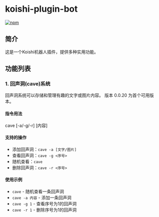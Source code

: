 # koishi-plugin-bot

[![npm](https://img.shields.io/npm/v/koishi-plugin-bot?style=flat-square)](https://www.npmjs.com/package/koishi-plugin-bot)

## 简介

这是一个Koishi机器人插件，提供多种实用功能。

## 功能列表

### 1. 回声洞(cave)系统

回声洞系统可以存储和管理有趣的文字或图片内容。
版本 0.0.20 为首个可用版本。

#### 指令用法

cave [-a/-g/-r] [内容]

#### 支持的操作

- 添加回声洞：`cave -a [文字/图片]`
- 查看回声洞：`cave -g <序号>`
- 随机查看：`cave`
- 删除回声洞：`cave -r <序号>`

#### 使用示例

- `cave` - 随机查看一条回声洞
- `cave -a 内容` - 添加一条回声洞
- `cave -g 1` - 查看序号为1的回声洞
- `cave -r 1` - 删除序号为1的回声洞
